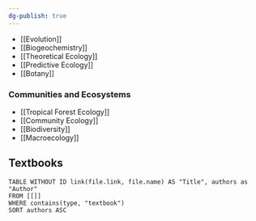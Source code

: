 ```yaml
---
dg-publish: true
---
```

- [[Evolution]]
- [[Biogeochemistry]]
- [[Theoretical Ecology]]
- [[Predictive Ecology]]
- [[Botany]]

### Communities and Ecosystems
- [[Tropical Forest Ecology]]
- [[Community Ecology]]
- [[Biodiversity]]
- [[Macroecology]]

## Textbooks

```dataview
TABLE WITHOUT ID link(file.link, file.name) AS "Title", authors as "Author"
FROM [[]]
WHERE contains(type, "textbook")
SORT authors ASC
```

